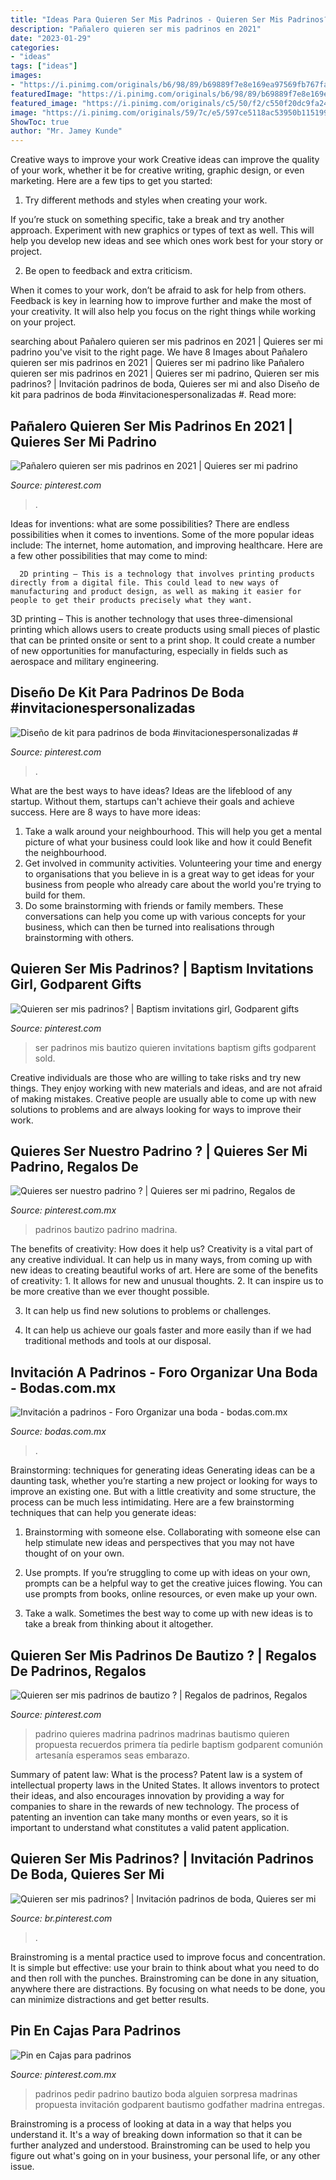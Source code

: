```yaml
---
title: "Ideas Para Quieren Ser Mis Padrinos - Quieren Ser Mis Padrinos?"
description: "Pañalero quieren ser mis padrinos en 2021"
date: "2023-01-29"
categories:
- "ideas"
tags: ["ideas"]
images:
- "https://i.pinimg.com/originals/b6/98/89/b69889f7e8e169ea97569fb767faa647.jpg"
featuredImage: "https://i.pinimg.com/originals/b6/98/89/b69889f7e8e169ea97569fb767faa647.jpg"
featured_image: "https://i.pinimg.com/originals/c5/50/f2/c550f20dc9fa248c2d1ff184d05172af.jpg"
image: "https://i.pinimg.com/originals/59/7c/e5/597ce5118ac53950b1151998e4f427cf.jpg"
ShowToc: true
author: "Mr. Jamey Kunde"
---
```



Creative ways to improve your work
Creative ideas can improve the quality of your work, whether it be for creative writing, graphic design, or even marketing. Here are a few tips to get you started:
1. Try different methods and styles when creating your work.

If you’re stuck on something specific, take a break and try another approach. Experiment with new graphics or types of text as well. This will help you develop new ideas and see which ones work best for your story or project.

2. Be open to feedback and extra criticism.

When it comes to your work, don’t be afraid to ask for help from others. Feedback is key in learning how to improve further and make the most of your creativity. It will also help you focus on the right things while working on your project.


	

		
searching about Pañalero quieren ser mis padrinos en 2021 | Quieres ser mi padrino you've visit to the right page. We have 8 Images about Pañalero quieren ser mis padrinos en 2021 | Quieres ser mi padrino like Pañalero quieren ser mis padrinos en 2021 | Quieres ser mi padrino, Quieren ser mis padrinos? | Invitación padrinos de boda, Quieres ser mi and also Diseño de kit para padrinos de boda #invitacionespersonalizadas #. Read more:
		
    
## Pañalero Quieren Ser Mis Padrinos En 2021 | Quieres Ser Mi Padrino

<img loading=lazy src="https://i.pinimg.com/originals/c5/50/f2/c550f20dc9fa248c2d1ff184d05172af.jpg" onerror="this.onerror=null;this.src='https://tse4.mm.bing.net/th?id=OIP.5BhFxVY73Yg3mckvezqVNgHaNK&amp;pid=15.1';" alt="Pañalero quieren ser mis padrinos en 2021 | Quieres ser mi padrino">

_Source: pinterest.com_

>. 

	

Ideas for inventions: what are some possibilities?
There are endless possibilities when it comes to inventions. Some of the more popular ideas include:
The internet, home automation, and improving healthcare. Here are a few other possibilities that may come to mind: 

      2D printing – This is a technology that involves printing products directly from a digital file. This could lead to new ways of manufacturing and product design, as well as making it easier for people to get their products precisely what they want.
3D printing – This is another technology that uses three-dimensional printing which allows users to create products using small pieces of plastic that can be printed onsite or sent to a print shop. It could create a number of new opportunities for manufacturing, especially in fields such as aerospace and military engineering.

    
## Diseño De Kit Para Padrinos De Boda #invitacionespersonalizadas #

<img loading=lazy src="https://i.pinimg.com/originals/b6/98/89/b69889f7e8e169ea97569fb767faa647.jpg" onerror="this.onerror=null;this.src='https://tse1.mm.bing.net/th?id=OIP.YTPVbKetxU9HFI75xeVlsgHaFj&amp;pid=15.1';" alt="Diseño de kit para padrinos de boda #invitacionespersonalizadas #">

_Source: pinterest.com_

>. 

	

What are the best ways to have ideas?
Ideas are the lifeblood of any startup. Without them, startups can't achieve their goals and achieve success. Here are 8 ways to have more ideas:
1. Take a walk around your neighbourhood. This will help you get a mental picture of what your business could look like and how it could Benefit the neighbourhood.
2. Get involved in community activities. Volunteering your time and energy to organisations that you believe in is a great way to get ideas for your business from people who already care about the world you're trying to build for them. 
3. Do some brainstorming with friends or family members. These conversations can help you come up with various concepts for your business, which can then be turned into realisations through brainstorming with others. 

    
## Quieren Ser Mis Padrinos? | Baptism Invitations Girl, Godparent Gifts

<img loading=lazy src="https://i.pinimg.com/736x/64/02/b1/6402b1fbd26262367fe602faa8973d4b.jpg" onerror="this.onerror=null;this.src='https://tse1.mm.bing.net/th?id=OIP.I3l67tKyBNb7x51aEF4ifwHaJ3&amp;pid=15.1';" alt="Quieren ser mis padrinos? | Baptism invitations girl, Godparent gifts">

_Source: pinterest.com_

>ser padrinos mis bautizo quieren invitations baptism gifts godparent sold. 

	

Creative individuals are those who are willing to take risks and try new things. They enjoy working with new materials and ideas, and are not afraid of making mistakes. Creative people are usually able to come up with new solutions to problems and are always looking for ways to improve their work.

    
## Quieres Ser Nuestro Padrino ? | Quieres Ser Mi Padrino, Regalos De

<img loading=lazy src="https://i.pinimg.com/736x/86/89/83/868983f6dccf8f479eddf93a99cf2b48.jpg" onerror="this.onerror=null;this.src='https://tse4.mm.bing.net/th?id=OIP.w-l8A7vw7IDlbt2RbX6Q4QHaFj&amp;pid=15.1';" alt="Quieres ser nuestro padrino ? | Quieres ser mi padrino, Regalos de">

_Source: pinterest.com.mx_

>padrinos bautizo padrino madrina. 

	

The benefits of creativity: How does it help us?
Creativity is a vital part of any creative individual. It can help us in many ways, from coming up with new ideas to creating beautiful works of art. Here are some of the benefits of creativity: 1. It allows for new and unusual thoughts.
2. It can inspire us to be more creative than we ever thought possible.

3. It can help us find new solutions to problems or challenges.

4. It can help us achieve our goals faster and more easily than if we had traditional methods and tools at our disposal.

    
## Invitación A Padrinos - Foro Organizar Una Boda - Bodas.com.mx

<img loading=lazy src="https://cdn0.bodas.com.mx/usr/4/8/9/4/cfb_621775.jpg" onerror="this.onerror=null;this.src='https://tse1.mm.bing.net/th?id=OIP.UWTHkm8KJkx4q_fPlPURfwHaJ4&amp;pid=15.1';" alt="Invitación a padrinos - Foro Organizar una boda - bodas.com.mx">

_Source: bodas.com.mx_

>. 

	

Brainstorming: techniques for generating ideas
Generating ideas can be a daunting task, whether you’re starting a new project or looking for ways to improve an existing one. But with a little creativity and some structure, the process can be much less intimidating.
Here are a few brainstorming techniques that can help you generate ideas:

1. Brainstorming with someone else. Collaborating with someone else can help stimulate new ideas and perspectives that you may not have thought of on your own.

2. Use prompts. If you’re struggling to come up with ideas on your own, prompts can be a helpful way to get the creative juices flowing. You can use prompts from books, online resources, or even make up your own.

3. Take a walk. Sometimes the best way to come up with new ideas is to take a break from thinking about it altogether.

    
## Quieren Ser Mis Padrinos De Bautizo ? | Regalos De Padrinos, Regalos

<img loading=lazy src="https://i.pinimg.com/originals/35/c2/8d/35c28dadb637831e535e9041909ae187.jpg" onerror="this.onerror=null;this.src='https://tse1.mm.bing.net/th?id=OIP.a2d4wCA25IJ5CxuyrYozEQHaJ4&amp;pid=15.1';" alt="Quieren ser mis padrinos de bautizo ? | Regalos de padrinos, Regalos">

_Source: pinterest.com_

>padrino quieres madrina padrinos madrinas bautismo quieren propuesta recuerdos primera tía pedirle baptism godparent comunión artesanía esperamos seas embarazo. 

	

Summary of patent law: What is the process?
Patent law is a system of intellectual property laws in the United States. It allows inventors to protect their ideas, and also encourages innovation by providing a way for companies to share in the rewards of new technology. The process of patenting an invention can take many months or even years, so it is important to understand what constitutes a valid patent application.

    
## Quieren Ser Mis Padrinos? | Invitación Padrinos De Boda, Quieres Ser Mi

<img loading=lazy src="https://i.pinimg.com/736x/ee/21/e0/ee21e06860683d586666bbb54f595ce0.jpg" onerror="this.onerror=null;this.src='https://tse4.mm.bing.net/th?id=OIP.eDdNN5xYfcnDZy5rppW9cQHaJ4&amp;pid=15.1';" alt="Quieren ser mis padrinos? | Invitación padrinos de boda, Quieres ser mi">

_Source: br.pinterest.com_

>. 

	

Brainstroming is a mental practice used to improve focus and concentration. It is simple but effective: use your brain to think about what you need to do and then roll with the punches. Brainstroming can be done in any situation, anywhere there are distractions. By focusing on what needs to be done, you can minimize distractions and get better results.

    
## Pin En Cajas Para Padrinos

<img loading=lazy src="https://i.pinimg.com/originals/59/7c/e5/597ce5118ac53950b1151998e4f427cf.jpg" onerror="this.onerror=null;this.src='https://tse2.mm.bing.net/th?id=OIP.xr3IPDwlIml2cmY6y5CAZAHaJ4&amp;pid=15.1';" alt="Pin en Cajas para padrinos">

_Source: pinterest.com.mx_

>padrinos pedir padrino bautizo boda alguien sorpresa madrinas propuesta invitación godparent bautismo godfather madrina entregas. 

	

Brainstroming is a process of looking at data in a way that helps you understand it. It's a way of breaking down information so that it can be further analyzed and understood. Brainstroming can be used to help you figure out what's going on in your business, your personal life, or any other issue.

